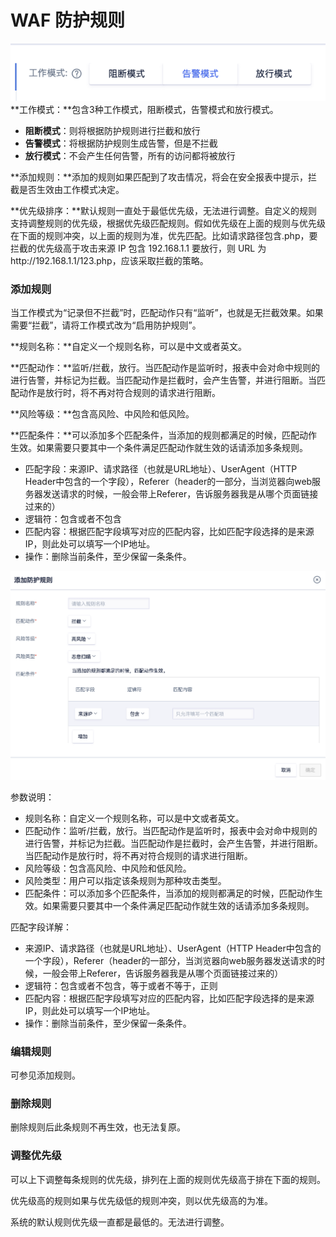 

# WAF 防护规则

![](../../images/opintro/waf50.png)
**工作模式：**包含3种工作模式，阻断模式，告警模式和放行模式。

* **阻断模式**：则将根据防护规则进行拦截和放行
* **告警模式**：将根据防护规则生成告警，但是不拦截
* **放行模式**：不会产生任何告警，所有的访问都将被放行

**添加规则：**添加的规则如果匹配到了攻击情况，将会在安全报表中提示，拦截是否生效由工作模式决定。

**优先级排序：**默认规则一直处于最低优先级，无法进行调整。自定义的规则支持调整规则的优先级，根据优先级匹配规则。假如优先级在上面的规则与优先级在下面的规则冲突，以上面的规则为准，优先匹配。比如请求路径包含.php，要拦截的优先级高于攻击来源 IP 包含 192.168.1.1 要放行，则 URL 为http://192.168.1.1/123.php，应该采取拦截的策略。

### 添加规则

当工作模式为“记录但不拦截”时，匹配动作只有“监听”，也就是无拦截效果。如果需要“拦截”，请将工作模式改为“启用防护规则”。

**规则名称：**自定义一个规则名称，可以是中文或者英文。

**匹配动作：**监听/拦截，放行。当匹配动作是监听时，报表中会对命中规则的进行告警，并标记为拦截。当匹配动作是拦截时，会产生告警，并进行阻断。当匹配动作是放行时，将不再对符合规则的请求进行阻断。

**风险等级：**包含高风险、中风险和低风险。

**匹配条件：**可以添加多个匹配条件，当添加的规则都满足的时候，匹配动作生效。如果需要只要其中一个条件满足匹配动作就生效的话请添加多条规则。

  - 匹配字段：来源IP、请求路径（也就是URL地址）、UserAgent（HTTP
    Header中包含的一个字段），Referer（header的一部分，当浏览器向web服务器发送请求的时候，一般会带上Referer，告诉服务器我是从哪个页面链接过来的）
  - 逻辑符：包含或者不包含
  - 匹配内容：根据匹配字段填写对应的匹配内容，比如匹配字段选择的是来源IP，则此处可以填写一个IP地址。
  - 操作：删除当前条件，至少保留一条条件。

![](../../images/opintro/waf51.png)

参数说明：

  - 规则名称：自定义一个规则名称，可以是中文或者英文。
  - 匹配动作：监听/拦截，放行。当匹配动作是监听时，报表中会对命中规则的进行告警，并标记为拦截。当匹配动作是拦截时，会产生告警，并进行阻断。当匹配动作是放行时，将不再对符合规则的请求进行阻断。
  - 风险等级：包含高风险、中风险和低风险。
  - 风险类型：用户可以指定该条规则为那种攻击类型。
  - 匹配条件：可以添加多个匹配条件，当添加的规则都满足的时候，匹配动作生效。如果需要只要其中一个条件满足匹配动作就生效的话请添加多条规则。

匹配字段详解：

  - 来源IP、请求路径（也就是URL地址）、UserAgent（HTTP
    Header中包含的一个字段），Referer（header的一部分，当浏览器向web服务器发送请求的时候，一般会带上Referer，告诉服务器我是从哪个页面链接过来的）
  - 逻辑符：包含或者不包含，等于或者不等于，正则
  - 匹配内容：根据匹配字段填写对应的匹配内容，比如匹配字段选择的是来源IP，则此处可以填写一个IP地址。
  - 操作：删除当前条件，至少保留一条条件。

### 编辑规则

可参见添加规则。

### 删除规则

删除规则后此条规则不再生效，也无法复原。

### 调整优先级

可以上下调整每条规则的优先级，排列在上面的规则优先级高于排在下面的规则。

优先级高的规则如果与优先级低的规则冲突，则以优先级高的为准。

系统的默认规则优先级一直都是最低的。无法进行调整。


